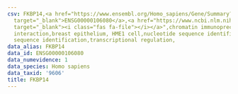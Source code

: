 ```yaml
---
csv: FKBP14,<a href="https://www.ensembl.org/Homo_sapiens/Gene/Summary?db=core;g=ENSG00000106080"
  target="_blank">ENSG00000106080</a>,<a href="https://www.ncbi.nlm.nih.gov/pubmed/22863008"
  target="_blank"><i class="fas fa-file"></i></a>",chromatin immunoprecipitation assay,direct
  interaction,breast epithelium, HME1 cell,nucleotide sequence identification,nucleotide
  sequence identification,transcriptional regulation,
data_alias: FKBP14
data_id: ENSG00000106080
data_numevidence: 1
data_species: Homo sapiens
data_taxid: '9606'
title: FKBP14
---
```

